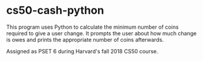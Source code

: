 # cs50-cash-python
This program uses Python to calculate the minimum number of coins required to give a user change. It prompts the user about how much change is owes and prints the appropriate number of coins afterwards.

Assigned as PSET 6 during Harvard's fall 2018 CS50 course.
